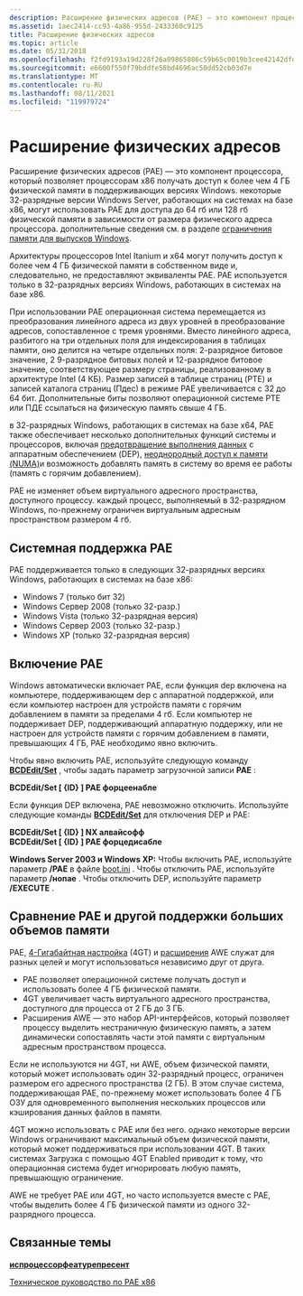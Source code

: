 ```yaml
---
description: Расширение физических адресов (PAE) — это компонент процессора, который позволяет процессорам x86 получать доступ к более чем 4 ГБ физической памяти в поддерживающих версиях Windows.
ms.assetid: 1aec2414-cc93-4a86-955d-2433360c9125
title: Расширение физических адресов
ms.topic: article
ms.date: 05/31/2018
ms.openlocfilehash: f2fd9193a19d228f26a09865086c59b65c0019b3cee42142dfd27188eff30169
ms.sourcegitcommit: e6600f550f79bddfe58bd4696ac50dd52cb03d7e
ms.translationtype: MT
ms.contentlocale: ru-RU
ms.lasthandoff: 08/11/2021
ms.locfileid: "119979724"
---
```

# <a name="physical-address-extension"></a>Расширение физических адресов

Расширение физических адресов (PAE) — это компонент процессора, который позволяет процессорам x86 получать доступ к более чем 4 ГБ физической памяти в поддерживающих версиях Windows. некоторые 32-разрядные версии Windows Server, работающих на системах на базе x86, могут использовать PAE для доступа до 64 гб или 128 гб физической памяти в зависимости от размера физического адреса процессора. дополнительные сведения см. в разделе [ограничения памяти для выпусков Windows](memory-limits-for-windows-releases.md).

Архитектуры процессоров Intel Itanium и x64 могут получить доступ к более чем 4 ГБ физической памяти в собственном виде и, следовательно, не предоставляют эквиваленты PAE. PAE используется только в 32-разрядных версиях Windows, работающих в системах на базе x86.

При использовании PAE операционная система перемещается из преобразования линейного адреса из двух уровней в преобразование адресов, сопоставленное с тремя уровнями. Вместо линейного адреса, разбитого на три отдельных поля для индексирования в таблицах памяти, оно делится на четыре отдельных поля: 2-разрядное битовое значение, 2 9-разрядное битовых полей и 12-разрядное битовое значение, соответствующее размеру страницы, реализованному в архитектуре Intel (4 КБ). Размер записей в таблице страниц (PTE) и записей каталога страниц (Пдес) в режиме PAE увеличивается с 32 до 64 бит. Дополнительные биты позволяют операционной системе PTE или ПДЕ ссылаться на физическую память свыше 4 ГБ.

в 32-разрядных Windows, работающих в системах на базе x64, PAE также обеспечивает несколько дополнительных функций системы и процессоров, включая [предотвращение выполнения данных](data-execution-prevention.md) с аппаратным обеспечением (DEP), [неоднородный доступ к памяти (NUMA)](../procthread/numa-support.md)и возможность добавлять память в систему во время ее работы (память с горячим добавлением).

PAE не изменяет объем виртуального адресного пространства, доступного процессу. каждый процесс, выполняемый в 32-разрядном Windows, по-прежнему ограничен виртуальным адресным пространством размером 4 гб.

## <a name="system-support-for-pae"></a>Системная поддержка PAE

PAE поддерживается только в следующих 32-разрядных версиях Windows, работающих в системах на базе x86:

-   Windows 7 (только бит 32)
-   Windows Сервер 2008 (только 32-разр.)
-   Windows Vista (только 32-разрядная версия)
-   Windows Сервер 2003 (только 32-разр.)
-   Windows XP (только 32-разрядная версия)

## <a name="enabling-pae"></a>Включение PAE

Windows автоматически включает PAE, если функция dep включена на компьютере, поддерживающем dep с аппаратной поддержкой, или если компьютер настроен для устройств памяти с горячим добавлением в памяти за пределами 4 гб. Если компьютер не поддерживает DEP, поддерживающий аппаратную поддержку, или не настроен для устройств памяти с горячим добавлением в памяти, превышающих 4 ГБ, PAE необходимо явно включить.

Чтобы явно включить PAE, используйте следующую команду [**BCDEdit/Set**](/windows-hardware/drivers/devtest/bcdedit--set) , чтобы задать параметр загрузочной записи **PAE** :

 **BCDEdit/Set \[ {ID} \] PAE форцеенабле**  


Если функция DEP включена, PAE невозможно отключить. Используйте следующие команды [**BCDEdit/Set**](/windows-hardware/drivers/devtest/bcdedit--set) для отключения DEP и PAE:

 **BCDEdit/Set \[ {ID} \] NX алвайсофф**  
**BCDEdit/Set \[ {ID} \] PAE форцедисабле**  


**Windows Server 2003 и Windows XP:** Чтобы включить PAE, используйте параметр **/PAE** в файле [boot.ini](/windows-hardware/drivers/devtest/overview-of-the-boot-ini-file) . Чтобы отключить PAE, используйте параметр **/нопае** . Чтобы отключить DEP, используйте параметр **/EXECUTE** .

## <a name="comparing-pae-and-other-large-memory-support"></a>Сравнение PAE и другой поддержки больших объемов памяти

PAE, [4-Гигабайтная настройка](4-gigabyte-tuning.md) (4GT) и [расширения](address-windowing-extensions.md) AWE служат для разных целей и могут использоваться независимо друг от друга.

-   PAE позволяет операционной системе получать доступ и использовать более 4 ГБ физической памяти.
-   4GT увеличивает часть виртуального адресного пространства, доступного для процесса от 2 ГБ до 3 ГБ.
-   Расширения AWE — это набор API-интерфейсов, который позволяет процессу выделить нестраничную физическую память, а затем динамически сопоставлять части этой памяти с виртуальным адресным пространством процесса.

Если не используются ни 4GT, ни AWE, объем физической памяти, который может использовать один 32-разрядный процесс, ограничен размером его адресного пространства (2 ГБ). В этом случае система, поддерживающая PAE, по-прежнему может использовать более 4 ГБ ОЗУ для одновременного выполнения нескольких процессов или кэширования данных файлов в памяти.

4GT можно использовать с PAE или без него. однако некоторые версии Windows ограничивают максимальный объем физической памяти, который может поддерживаться при использовании 4GT. В таких системах Загрузка с помощью 4GT Enabled приводит к тому, что операционная система будет игнорировать любую память, превышающую ограничение.

AWE не требует PAE или 4GT, но часто используется вместе с PAE, чтобы выделить более 4 ГБ физической памяти из одного 32-разрядного процесса.

## <a name="related-topics"></a>Связанные темы



[**испроцессорфеатурепресент**](/windows/win32/api/processthreadsapi/nf-processthreadsapi-isprocessorfeaturepresent)
</dt> <dt>

[Техническое руководство по PAE x86](/previous-versions/windows/it-pro/windows-server-2003/cc728455(v=ws.10))
</dt> </dl>

 

 
